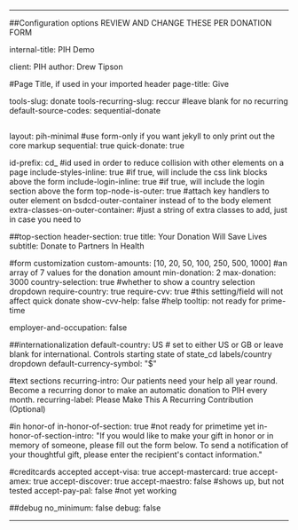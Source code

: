 ---

##Configuration options REVIEW AND CHANGE THESE PER DONATION FORM

internal-title: PIH Demo

client: PIH
author: Drew Tipson

#Page Title, if used in your imported header
page-title: Give

tools-slug: donate
tools-recurring-slug: reccur  #leave blank for no recurring
default-source-codes: sequential-donate

##
layout: pih-minimal  #use form-only if you want jekyll to only print out the core markup
sequential: true
quick-donate: true

id-prefix: cd_ #id used in order to reduce collision with other elements on a page 
include-styles-inline: true #if true, will include the css link blocks above the form
include-login-inline: true #if true, will include the login section above the form
top-node-is-outer: true #attach key handlers to outer element on bsdcd-outer-container instead of to the body element
extra-classes-on-outer-container: #just a string of extra classes to add, just in case you need to

##top-section
header-section: true
title: Your Donation Will Save Lives
subtitle: Donate to Partners In Health

#form customization
custom-amounts: [10, 20, 50, 100, 250, 500, 1000] #an array of 7 values for the donation amount
min-donation: 2
max-donation: 3000
country-selection: true #whether to show a country selection dropdown
require-country: true
require-cvv: true #this setting/field will not affect quick donate
show-cvv-help: false #help tooltip: not ready for prime-time

employer-and-occupation: false


##internationalization
default-country: US # set to either US or GB or leave blank for international. Controls starting state of state_cd labels/country dropdown
default-currency-symbol: "$"

#text sections
recurring-intro: Our patients need your help all year round. Become a recurring donor to make an automatic donation to PIH every month.
recurring-label: Please Make This A Recurring Contribution (Optional)

#in honor-of
in-honor-of-section: true #not ready for primetime yet
in-honor-of-section-intro: "If you would like to make your gift in honor or in memory of someone, please fill out the form below. To send a notification of your thoughtful gift, please enter the recipient's contact information."

#creditcards accepted
accept-visa: true
accept-mastercard: true
accept-amex: true
accept-discover: true
accept-maestro: false #shows up, but not tested
accept-pay-pal: false  #not yet working

##debug
no_minimum: false
debug: false

---